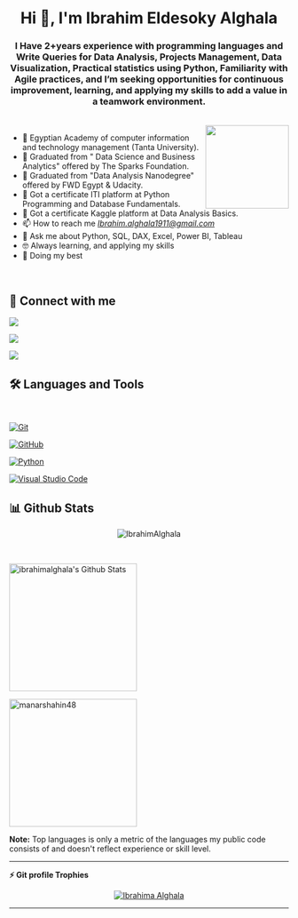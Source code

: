 
<h1 align="center">Hi 👋, I'm Ibrahim Eldesoky  Alghala</h1>
<h3 align="center"> I Have 2+years experience with programming languages and Write Queries for Data Analysis, Projects Management, Data Visualization, Practical statistics using Python, Familiarity with Agile practices, and I’m seeking opportunities for continuous improvement, learning, and applying my skills to add a value in a teamwork environment.</h3>



<br>
<img align="right" src="https://user-images.githubusercontent.com/63050133/156676671-d5b2e362-97d4-4404-9447-dd71ddfea82f.gif" width = 150px/>

- :school: Egyptian Academy of computer information and technology management (Tanta University).
- 🌱 Graduated from " Data Science and Business Analytics" offered by The Sparks Foundation.
- 🌱 Graduated from "Data Analysis Nanodegree" offered by FWD Egypt & Udacity.
- 🌱 Got a certificate ITI platform at Python Programming and Database Fundamentals.
- 🌱 Got a certificate Kaggle platform at Data Analysis Basics.
- 📫 How to reach me *Ibrahim.alghala1911@gmail.com*
- 💬 Ask me about Python, SQL, DAX, Excel, Power BI, Tableau
- 🤓 Always learning, and applying my skills
- 🐼 Doing my best

<br>

##  📩 Connect with me

<p align="center">

<a href="mailto:Ibrahim.alghala1911@gmail.com" title="Gmail"><img src="https://img.shields.io/badge/gmail-%23F05033.svg?style=for-the-badge&logo=gmail&logoColor=white"/></a>

<a href="https://www.facebook.com/ibrahim.alghala" title="Facebook"><img src="https://img.shields.io/badge/Facebook-%231877F2.svg?style=for-the-badge&logo=Facebook&logoColor=white"/></a>

<a href="https://www.linkedin.com/in/i-alghala1911/" title="LinkedIn"><img src="https://img.shields.io/badge/linkedin-%230077B5.svg?style=for-the-badge&logo=linkedin&logoColor=white"/></a>

</p>

##  🛠 Languages and Tools

<br>

<p align="center">

<a href="https://git-scm.com/" title="Git"><img src="https://img.shields.io/badge/git-%23F05033.svg?style=for-the-badge&logo=git&logoColor=white" alt="Git"></a>

<a href="https://github.com/" title="GitHub"><img src="https://img.shields.io/badge/github-%23121011.svg?style=for-the-badge&logo=github&logoColor=white" alt="GitHub"></a>

<a href="https://www.python.org/" title="Python"><img src="https://img.shields.io/badge/python-3670A0?style=for-the-badge&logo=python&logoColor=ffdd54" alt="Python"></a>

<a href="https://code.visualstudio.com/" title="Visual Studio Code"><img src="https://img.shields.io/badge/Visual%20Studio%20Code-0078d7.svg?style=for-the-badge&logo=visual-studio-code&logoColor=white" alt="Visual Studio Code"></a>

</p>

##  📊 Github Stats

<p align="center"><img src="https://github-readme-streak-stats.herokuapp.com/?user=IbrahimAlghala&theme=tokyonight_duo" alt="IbrahimAlghala" /></p>

<br/>

<p align="center">

<a href="https://github.com/anuraghazra/github-readme-stats">

<img alt="ibrahimalghala's Github Stats" src="https://github-readme-stats.vercel.app/api?username=ibrahimalghala&show_icons=true&count_private=true&locale=en&theme=tokyonight&layout=compact" height="230px"/></a>

<img src="https://github-readme-stats.vercel.app/api/top-langs?username=ibrahimalghala&langs_count=10&show_icons=true&locale=en&theme=tokyonight" alt="manarshahin48" height="230px"/>

<br/>

<b>Note:</b> Top languages is only a metric of the languages my public code consists of and doesn't reflect experience or skill level.

</p>

----

<summary><b>⚡ Git profile Trophies</b></summary>

<p align="center"> <a href="https://github.com/ryo-ma/github-profile-trophy"><img src="https://github-profile-trophy.vercel.app/?username=ibrahimalghala&layout=compact&theme=algolia" alt="Ibrahima Alghala" /></a> </p>

----

